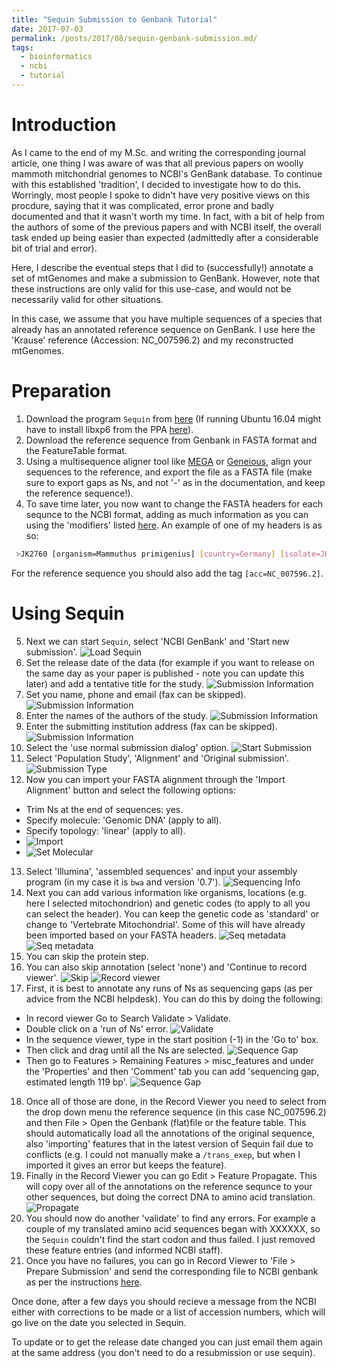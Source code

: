 ```yaml
---
title: "Sequin Submission to Genbank Tutorial"
date: 2017-07-03
permalink: /posts/2017/08/sequin-genbank-submission.md/
tags:
  - bioinformatics
  - ncbi
  - tutorial
---
```

# Introduction
As I came to the end of my M.Sc. and writing the corresponding journal article,
one thing I was aware of was that all previous papers on woolly mammoth
mitchondrial genomes to NCBI's GenBank database. To continue with this
established 'tradition', I decided to investigate how to do this. Worringly, most people I spoke to didn't have very positive views on this
procdure, saying that it was complicated, error prone and badly documented and
that it wasn't worth my time. In fact, with a bit of help from the authors of
some of the previous papers and with NCBI itself, the overall task ended up
being easier than expected (admittedly after a considerable bit of trial and
error).

Here, I describe the eventual steps that I did to (successfully!) annotate a
set of mtGenomes and make a submission to GenBank. However, note that these
instructions are only valid for this use-case, and would not be necessarily
valid for other situations.

In this case, we assume that you have multiple
sequences of a species that already has an annotated reference sequence on
GenBank. I use here the 'Krause' reference (Accession: NC_007596.2) and my
reconstructed mtGenomes.
# Preparation
1. Download the program `Sequin` from [here](https://www.ncbi.nlm.nih.gov/Sequin/) (If running Ubuntu 16.04 might have to install libxp6 from the PPA [here](https://bugs.launchpad.net/ubuntu/+source/libxp/+bug/1517884/comments/11)).
2. Download the reference sequence from Genbank in FASTA format and the FeatureTable format.
3. Using a multisequence aligner tool like [MEGA](http://www.megasoftware.net/) or [Geneious](http://www.geneious.com/), align your sequences to the reference, and export the file as a FASTA file (make sure to export gaps as Ns, and not '-' as in the documentation, and keep the reference sequence!).
4. To save time later, you now want to change the FASTA headers for each sequnce to the NCBI format, adding as much information as you can using the 'modifiers' listed [here](https://www.ncbi.nlm.nih.gov/Sequin/modifiers.html). An example of one of my headers is as so:

```bash
 >JK2760 [organism=Mammuthus primigenius] [country=Germany] [isolate=JK2760] Mammuthus primigenius isolate JK2760 mitochondrion, partial genome
```
For the reference sequence you should also add the tag `[acc=NC_007596.2]`.
# Using Sequin
5. Next we can start `Sequin`, select 'NCBI GenBank' and 'Start new submission'. ![Load Sequin](https://github.com/jfy133/jfy133.github.io/tree/master/images/2018-08-sequin-genbank-submission/1-load_sequin.png)
6. Set the release date of the data (for example if you want to release on the same day as your paper is published - note you can update this later) and add a tentative title for the study. ![Submission Information](/images/2018-08-sequin-genbank-submission/2-submission_info_1.png)
7. Set you name, phone and email (fax can be skipped). ![Submission Information](/images/2018-08-sequin-genbank-submission/3-submission_info_2.png)
8. Enter the names of the authors of the study. ![Submission Information](/images/2018-08-sequin-genbank-submission/4-submission_info_3.png)
9. Enter the submitting institution address (fax can be skipped). ![Submission Information](/images/2018-08-sequin-genbank-submission/5-submission_info_4.png)
10. Select the 'use normal submission dialog' option. ![Start Submission](/images/2018-08-sequin-genbank-submission/6-start_submission_dialog.png)
11. Select 'Population Study', 'Alignment' and 'Original submission'. ![Submission Type](/images/2018-08-sequin-genbank-submission/7-submission_type.png)
12. Now you can import your FASTA alignment through the 'Import Alignment' button and select the following options:
  * Trim Ns at the end of sequences: yes.
  * Specify molecule: 'Genomic DNA' (apply to all).
  * Specify topology: 'linear' (apply to all).
  * ![Import](/images/2018-08-sequin-genbank-submission/8-import_alignment.png)
  * ![Set Molecular](/images/2018-08-sequin-genbank-submission/9-set_molecule_information.png)
13. Select 'Illumina', 'assembled sequences' and input your assembly program (in my case it is `bwa` and version '0.7'). ![Sequencing Info](/images/2018-08-sequin-genbank-submission/10-set_sequencing_information.png)
14. Next you can add various information like organisms, locations (e.g. here I selected mitochondrion) and genetic codes (to apply to all you can select the header). You can keep the genetic code as 'standard' or change to 'Vertebrate Mitochondrial'. Some of this will have already been imported based on your FASTA headers. ![Seq metadata](/images/2018-08-sequin-genbank-submission/11-add_sequence_metadata_1.png) ![Seq metadata](/images/2018-08-sequin-genbank-submission/12-add_sequence_metadata_2.png)
15. You can skip the protein step.
16. You can also skip annotation (select 'none') and 'Continue to record viewer'. ![Skip](/images/2018-08-sequin-genbank-submission/13-skip_protein_annotation.png) ![Record viewer](/images/2018-08-sequin-genbank-submission/14-record_viewer.png)
17. First, it is best to annotate any runs of Ns as sequencing gaps (as per advice from the NCBI helpdesk). You can do this by doing the following:
  * In record viewer Go to Search Validate > Validate.
  * Double click on a 'run of Ns' error. ![Validate](/images/2018-08-sequin-genbank-submission/15-validation_window.png)
  * In the sequence viewer, type in the start position (-1) in the 'Go to' box.
  * Then click and drag until all the Ns are selected. ![Sequence Gap](/images/2018-08-sequin-genbank-submission/16-add_sequence_gap_1.png)
  * Then go to Features > Remaining Features > misc_features and under the 'Properties' and then 'Comment' tab you can add 'sequencing gap, estimated length 119 bp'. ![Sequence Gap](/images/2018-08-sequin-genbank-submission/17-add_sequence_gap_2.png)
18. Once all of those are done, in the Record Viewer you need to select from the drop down menu the reference sequence (in this case NC_007596.2) and then File > Open the Genbank (flat)file or the feature table. This should automatically load all the annotations of the original sequence, also 'importing' features that in the latest version of Sequin fail due to conflicts (e.g. I could not manually make a `/trans_exep`, but when I imported it gives an error but keeps the feature).
18. Finally in the Record Viewer you can go Edit > Feature Propagate. This will copy over all of the annotations on the reference sequnce to your other sequences, but doing the correct DNA to amino acid translation. ![Propagate](/images/2018-08-sequin-genbank-submission/18-propagate_features.png)
19. You should now do another 'validate' to find any errors. For example a couple of my translated amino acid sequences began with XXXXXX, so the `Sequin` couldn't find the start codon and thus failed. I just removed these feature entries (and informed NCBI staff).
20. Once you have no failures, you can go in Record Viewer to 'File > Prepare Submission' and send the corresponding file to NCBI genbank as per the instructions [here](https://www.ncbi.nlm.nih.gov/books/NBK53709/#gbankquickstart.Submission_using_Sequin).

Once done, after a few days you should recieve a message from the NCBI either with
corrections to be made or a list of accession numbers, which will go live on
the date you selected in Sequin.

To update or to get the release date changed you can just email them again at
the same address (you don't need to do a resubmission or use sequin).
